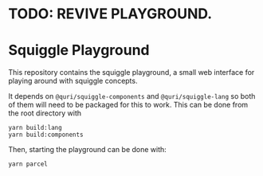 # TODO: REVIVE PLAYGROUND. 

# Squiggle Playground

This repository contains the squiggle playground, a small web interface
for playing around with squiggle concepts.

It depends on `@quri/squiggle-components` and `@quri/squiggle-lang` so both of them will
need to be packaged for this to work. This can be done from the root directory
with

```
yarn build:lang
yarn build:components
```

Then, starting the playground can be done with:

```
yarn parcel
```
